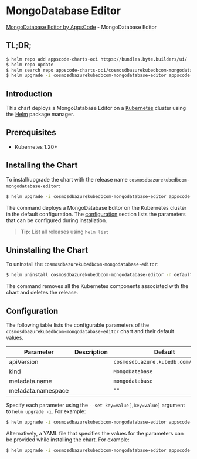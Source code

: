 # MongoDatabase Editor

[MongoDatabase Editor by AppsCode](https://appscode.com) - MongoDatabase Editor

## TL;DR;

```bash
$ helm repo add appscode-charts-oci https://bundles.byte.builders/ui/
$ helm repo update
$ helm search repo appscode-charts-oci/cosmosdbazurekubedbcom-mongodatabase-editor --version=v0.13.0
$ helm upgrade -i cosmosdbazurekubedbcom-mongodatabase-editor appscode-charts-oci/cosmosdbazurekubedbcom-mongodatabase-editor -n default --create-namespace --version=v0.13.0
```

## Introduction

This chart deploys a MongoDatabase Editor on a [Kubernetes](http://kubernetes.io) cluster using the [Helm](https://helm.sh) package manager.

## Prerequisites

- Kubernetes 1.20+

## Installing the Chart

To install/upgrade the chart with the release name `cosmosdbazurekubedbcom-mongodatabase-editor`:

```bash
$ helm upgrade -i cosmosdbazurekubedbcom-mongodatabase-editor appscode-charts-oci/cosmosdbazurekubedbcom-mongodatabase-editor -n default --create-namespace --version=v0.13.0
```

The command deploys a MongoDatabase Editor on the Kubernetes cluster in the default configuration. The [configuration](#configuration) section lists the parameters that can be configured during installation.

> **Tip**: List all releases using `helm list`

## Uninstalling the Chart

To uninstall the `cosmosdbazurekubedbcom-mongodatabase-editor`:

```bash
$ helm uninstall cosmosdbazurekubedbcom-mongodatabase-editor -n default
```

The command removes all the Kubernetes components associated with the chart and deletes the release.

## Configuration

The following table lists the configurable parameters of the `cosmosdbazurekubedbcom-mongodatabase-editor` chart and their default values.

|     Parameter      | Description |                     Default                     |
|--------------------|-------------|-------------------------------------------------|
| apiVersion         |             | <code>cosmosdb.azure.kubedb.com/v1alpha1</code> |
| kind               |             | <code>MongoDatabase</code>                      |
| metadata.name      |             | <code>mongodatabase</code>                      |
| metadata.namespace |             | <code>""</code>                                 |


Specify each parameter using the `--set key=value[,key=value]` argument to `helm upgrade -i`. For example:

```bash
$ helm upgrade -i cosmosdbazurekubedbcom-mongodatabase-editor appscode-charts-oci/cosmosdbazurekubedbcom-mongodatabase-editor -n default --create-namespace --version=v0.13.0 --set apiVersion=cosmosdb.azure.kubedb.com/v1alpha1
```

Alternatively, a YAML file that specifies the values for the parameters can be provided while
installing the chart. For example:

```bash
$ helm upgrade -i cosmosdbazurekubedbcom-mongodatabase-editor appscode-charts-oci/cosmosdbazurekubedbcom-mongodatabase-editor -n default --create-namespace --version=v0.13.0 --values values.yaml
```
